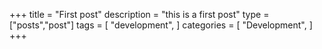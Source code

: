 +++
title = "First post"
description = "this is a first post"
type = ["posts","post"]
tags = [
    "development",
]
categories = [
    "Development",
]
+++
